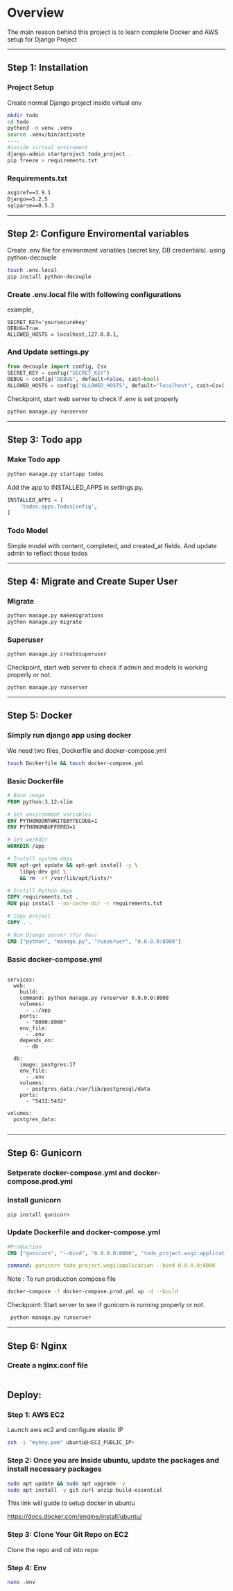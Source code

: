 # Overview
The main reason behind this project is to learn complete Docker and AWS setup for Django Project

-----------------------------------------------------------------------------------------------

## Step 1: Installation 

### Project Setup
Create normal Django project inside virtual env
```zsh
mkdir todo
cd todo
python3 -m venv .venv
source .venv/bin/activate
----
#inside virtual enviroment
django-admin startproject todo_project .
pip freeze > requirements.txt

```
### Requirements.txt
```txt
asgiref==3.9.1
Django==5.2.5
sqlparse==0.5.3

```
-----------------------------------------------------------------------------------------------

## Step 2: Configure Enviromental variables

Create .env file for environment variables (secret key, DB credentials).
using python-decouple

```zsh
touch .env.local
pip install python-decouple
```
### Create .env.local file with following configurations
example,
```.env
SECRET_KEY='yoursecurekey'
DEBUG=True
ALLOWED_HOSTS = localhost,127.0.0.1,
```
###  And Update settings.py
 
 ```py
from decouple import config, Csv
SECRET_KEY = config("SECRET_KEY")
DEBUG = config("DEBUG", default=False, cast=bool)
ALLOWED_HOSTS = config("ALLOWED_HOSTS", default="localhost", cast=Csv())

 ```

 Checkpoint, start web server to check if .env is set properly
 ```zsh
 python manage.py runserver
 ```

-----------------------------------------------------------------------------------------------


## Step 3:  Todo app

### Make Todo app
```zsh
python manage.py startapp todos
```
Add the app to INSTALLED_APPS in settings.py.
```py
INSTALLED_APPS = [
    'todos.apps.TodosConfig',
]

```

### Todo Model
Simple model with content, completed, and created_at fields.
And update admin to reflect those todos

-----------------------------------------------------------------------------------------------


## Step 4:  Migrate and Create Super User

### Migrate

```zsh
python manage.py makemigrations
python manage.py migrate

```

### Superuser

```zsh
python manage.py createsuperuser

```

 Checkpoint, start web server to check if admin and models is working properly or not.

 ```zsh
 python manage.py runserver
 ```

-----------------------------------------------------------------------------------------------


## Step 5:  Docker

### Simply run django app using docker

We need two files, Dockerfile and docker-compose.yml

```zsh
touch Dockerfile && touch docker-compose.yml
```
### Basic Dockerfile

```Dockerfile
# Base image
FROM python:3.12-slim

# Set environment variables
ENV PYTHONDONTWRITEBYTECODE=1
ENV PYTHONUNBUFFERED=1

# Set workdir
WORKDIR /app

# Install system deps
RUN apt-get update && apt-get install -y \
    libpq-dev gcc \
    && rm -rf /var/lib/apt/lists/*

# Install Python deps
COPY requirements.txt .
RUN pip install --no-cache-dir -r requirements.txt

# Copy project
COPY . .

# Run Django server (for dev)
CMD ["python", "manage.py", "runserver", "0.0.0.0:8000"]

```

### Basic docker-compose.yml

```docker compose.yml

services:
  web:
    build: .
    command: python manage.py runserver 0.0.0.0:8000
    volumes:
      - .:/app
    ports:
      - "8000:8000"
    env_file:
      - .env
    depends_on:
      - db

  db:
    image: postgres:17
    env_file:
      - .env
    volumes:
      - postgres_data:/var/lib/postgresql/data
    ports:
      - "5432:5432"

volumes:
  postgres_data:


```


-----------------------------------------------------------------------------------------------

## Step 6:  Gunicorn

### Setperate docker-compose.yml and docker-compose.prod.yml

### Install gunicorn
```zsh
pip install gunicorn
```
### Update Dockerfile and docker-compose.yml

```Dockerfile
#Production
CMD ["gunicorn", "--bind", "0.0.0.0:8000", "todo_project.wsgi:application"]
```
```docker-compose.yml
command: gunicorn todo_project.wsgi:application --bind 0.0.0.0:8000
```
Note : To run production compose file

```zsh
docker-compose -f docker-compose.prod.yml up -d --build

```
Checkpoint: Start server to see if gunicorn is running properly or not. 

```zsh
 python manage.py runserver
 ```

-----------------------------------------------------------------------------------------------

## Step 6:  Nginx

### Create a nginx.conf file

```nginx

```



## Deploy:  
### Step 1:  AWS EC2
Launch aws ec2 and configure elastic IP
```zsh 
ssh -i "mykey.pem" ubuntu@<EC2_PUBLIC_IP>
```

### Step 2:  Once you are inside ubuntu, update the packages and install necessary packages

```zsh
sudo apt update && sudo apt upgrade -y
sudo apt install -y git curl unzip build-essential

```
This link will guide to setup docker in ubuntu

https://docs.docker.com/engine/install/ubuntu/ 


### Step 3:  Clone Your Git Repo on EC2
Clone the repo and cd into repo


### Step 4:  Env

```zsh
nano .env

```

